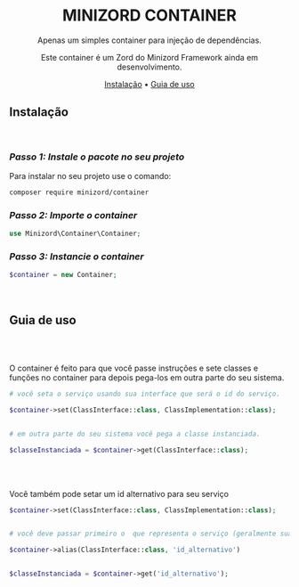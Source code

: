 <div align="center">

# MINIZORD CONTAINER

Apenas um simples container para injeção de dependências.

Este container é um Zord do Minizord Framework ainda em desenvolvimento.

[Instalação](#Instalação) •
[Guia de uso](#guide)

</div>

## Instalação
<br/>

### *Passo 1: Instale o pacote no seu projeto*
Para instalar no seu projeto use o comando:
```sh
composer require minizord/container
```

### *Passo 2: Importe o container*
```php
use Minizord\Container\Container;
```

### *Passo 3: Instancie o container*
```php
$container = new Container;
```


<br/>

## Guia de uso

<br/>
<br/>

O container é feito para que você passe instruções e sete classes e funções no container para depois pega-los em outra parte do seu sistema.

```php
# você seta o serviço usando sua interface que será o id do serviço.

$container->set(ClassInterface::class, ClassImplementation::class);


# em outra parte do seu sistema você pega a classe instanciada.

$classeInstanciada = $container->get(ClassInterface::class);
```
<br/>
<br/>

Você também pode setar um id alternativo para seu serviço

```php
$container->set(ClassInterface::class, ClassImplementation::class);


# você deve passar primeiro o  que representa o serviço (geralmente sua interface) e depois o id alternativo/apelido para o serviço

$container->alias(ClassInterface::class, 'id_alternativo')


$classeInstanciada = $container->get('id_alternativo');
```
